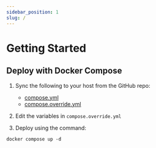 ```yaml
---
sidebar_position: 1
slug: /
---
```


# Getting Started

## Deploy with Docker Compose

1. Sync the following to your host from the GitHub repo:

   - [compose.yml](https://github.com/teelur/budget-board/blob/main/compose.yml)
   - [compose.override.yml](https://github.com/teelur/budget-board/blob/main/compose.override.yml)

2. Edit the variables in `compose.override.yml`
3. Deploy using the command:

```
docker compose up -d
```
